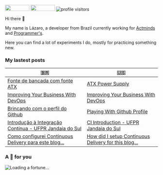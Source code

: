[<img src="https://img.shields.io/badge/linkedin%20-%230077B5.svg?&style=for-the-badge&logo=linkedin&logoColor=white" width="80" height="20">](https://www.linkedin.com/in/lazarodm) [<img src="https://img.shields.io/badge/twitter%20-%231DA1F2.svg?&style=for-the-badge&logo=Twitter&logoColor=white" width="80" height="20"/>](https://twitter.com/lazarodmenezes) ![profile visitors][visitors]

Hi there 👋

My name is Lázaro, a developer from Brazil currently working for [Actminds](https://www.actminds.com/) and [Programmer's](https://www.programmers.com.br/).

Here you can find a lot of experiments I do, mostly for practicing something new. 

### My lastest posts

| :brazil: | :us: |
|----------|-------------|
| [Fonte de bancada com fonte ATX](http://www.lazarodm.com.br/post/atx-power-supply/) | [ATX Power Supply](http://www.lazarodm.com.br/en/post/atx-power-supply/) |
| [Improving Your Business With DevOps](http://www.lazarodm.com.br/post/actminds-devops-article/) | [Improving Your Business With DevOps](http://www.lazarodm.com.br/en/post/actminds-devops-article/) |
| [Brincando com o perfil do Github](http://www.lazarodm.com.br/post/playing-with-github-profile/) | [Playing With Github Profile](http://www.lazarodm.com.br/en/post/playing-with-github-profile/) |
| [Introdução à Integração Contínua - UFPR Jandaia do Sul](http://www.lazarodm.com.br/post/ci-live/) | [CI Introduction - UFPR Jandaia do Sul](http://www.lazarodm.com.br/en/post/ci-live/) |
| [Como configurei Continuous Delivery para este blog...](http://www.lazarodm.com.br/post/blog-continuous-delivery/) | [How did I setup Continuous Delivery for this blog...](http://www.lazarodm.com.br/en/post/blog-continuous-delivery/) |

### A 🥠 for you 

![Loading a fortune...](http://images.lazarodm.com.br/image/fortune?fontSize=15#)

[visitors]: https://visitor-badge.glitch.me/badge?page_id=lazaromenezes.porfile-views

